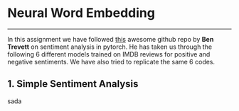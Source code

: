 
# Neural Word Embedding
-------------------------------------------

In this assignment we have followed [this](https://github.com/bentrevett/pytorch-sentiment-analysis) awesome github repo by <b>Ben Trevett</b> on sentiment analysis in pytorch.
He has taken us through the following 6 different models trained on IMDB reviews for positive and negative sentiments. We have also tried to replicate the same 6 codes.

## 1. Simple Sentiment Analysis
sada
